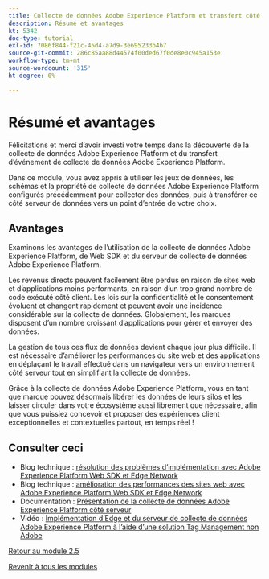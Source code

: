 ```yaml
---
title: Collecte de données Adobe Experience Platform et transfert côté serveur en temps réel - Résumé et avantages
description: Résumé et avantages
kt: 5342
doc-type: tutorial
exl-id: 7086f844-f21c-45d4-a7d9-3e695233b4b7
source-git-commit: 286c85aa88d44574f00ded67f0de8e0c945a153e
workflow-type: tm+mt
source-wordcount: '315'
ht-degree: 0%

---
```


# Résumé et avantages

Félicitations et merci d’avoir investi votre temps dans la découverte de la collecte de données Adobe Experience Platform et du transfert d’événement de collecte de données Adobe Experience Platform.

Dans ce module, vous avez appris à utiliser les jeux de données, les schémas et la propriété de collecte de données Adobe Experience Platform configurés précédemment pour collecter des données, puis à transférer ce côté serveur de données vers un point d’entrée de votre choix.

## Avantages

Examinons les avantages de l’utilisation de la collecte de données Adobe Experience Platform, de Web SDK et du serveur de collecte de données Adobe Experience Platform.

Les revenus directs peuvent facilement être perdus en raison de sites web et d’applications moins performants, en raison d’un trop grand nombre de code exécuté côté client. Les lois sur la confidentialité et le consentement évoluent et changent rapidement et peuvent avoir une incidence considérable sur la collecte de données. Globalement, les marques disposent d’un nombre croissant d’applications pour gérer et envoyer des données.

La gestion de tous ces flux de données devient chaque jour plus difficile. Il est nécessaire d’améliorer les performances du site web et des applications en déplaçant le travail effectué dans un navigateur vers un environnement côté serveur tout en simplifiant la collecte de données.

Grâce à la collecte de données Adobe Experience Platform, vous en tant que marque pouvez désormais libérer les données de leurs silos et les laisser circuler dans votre écosystème aussi librement que nécessaire, afin que vous puissiez concevoir et proposer des expériences client exceptionnelles et contextuelles partout, en temps réel !

## Consulter ceci

- Blog technique : [résolution des problèmes d’implémentation avec Adobe Experience Platform Web SDK et Edge Network](https://medium.com/adobetech/solving-implementation-pain-points-with-adobe-experience-platform-web-sdk-and-edge-network-880b635e6819)
- Blog technique : [amélioration des performances des sites web avec Adobe Experience Platform Web SDK et Edge Network](https://medium.com/adobetech/boosting-website-performance-with-adobe-experience-platform-web-sdk-and-edge-network-329fcf70fdf9)
- Documentation : [Présentation de la collecte de données Adobe Experience Platform côté serveur](https://experienceleague.adobe.com/docs/experience-platform/tags/event-forwarding/overview.html?lang=en#server-side-info)
- Vidéo : [Implémentation d’Edge et du serveur de collecte de données Adobe Experience Platform à l’aide d’une solution Tag Management non Adobe](https://video.tv.adobe.com/v/331986?quality=12&learn=on&enablevpops)

[Retour au module 2.5](./aep-data-collection-ssf.md)

[Revenir à tous les modules](./../../../overview.md)
